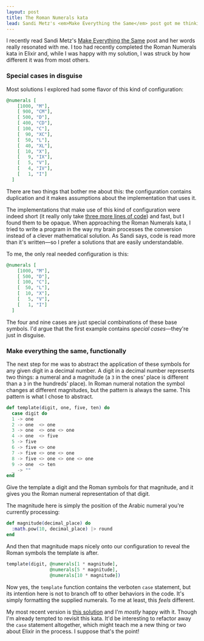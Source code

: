 ```yaml
---
layout: post
title: The Roman Numerals kata
lead: Sandi Metz's <em>Make Everything the Same</em> post got me thinking about my own solution to the Roman Numerals kata and how it differed from so many others'
---
```


I recently read Sandi Metz's [Make Everything the Same](http://www.sandimetz.com/blog/2016/6/9/make-everything-the-same)
post and her words really resonated with me. I too had recently
completed the Roman Numerals kata in Elixir and, while I was happy with my
solution, I was struck by how different it was from most others.

### Special cases in disguise

Most solutions I explored had some flavor of this kind of configuration:

```elixir
@numerals [
    [1000, "M"],
    [ 900, "CM"],
    [ 500, "D"],
    [ 400, "CD"],
    [ 100, "C"],
    [  90, "XC"],
    [  50, "L"],
    [  40, "XL"],
    [  10, "X"],
    [   9, "IX"],
    [   5, "V"],
    [   4, "IV"],
    [   1, "I"]
  ]
```

There are two things that bother me about this: the configuration contains
duplication and it makes assumptions about the implementation that uses it.

The implementations that make use of this kind of configuration were indeed
short (it really only take [three more lines of code](https://github.com/exercism/xelixir/blob/master/exercises/roman-numerals/example.exs)) and fast, but I found
them to be opaque. When approaching the Roman Numerals kata, I tried to write
a program in the way my brain processes the conversion instead of a clever mathematical solution.
As Sandi says, code is read more than it's written—so I prefer a solutions
that are easily understandable.

To me, the only real needed configuration is this:

```elixir
@numerals [
    [1000, "M"],
    [ 500, "D"],
    [ 100, "C"],
    [  50, "L"],
    [  10, "X"],
    [   5, "V"],
    [   1, "I"]
  ]
```

The four and nine cases are just special combinations of these base symbols.
I'd argue that the first example contains *special cases*—they're just in
disguise.

### Make everything the same, functionally

The next step for me was to abstract the application of these symbols for any
given digit in a decimal number. A digit in a decimal number represents two things:
a numeral and a magnitude (a `3` in the ones' place is different than a `3` in the hundreds'
place). In Roman numeral notation the symbol changes at different magnitudes, but
the pattern is always the same. This pattern is what I chose to abstract.

```elixir
def template(digit, one, five, ten) do
  case digit do
  1 -> one
  2 -> one  <> one
  3 -> one  <> one <> one
  4 -> one  <> five
  5 -> five
  6 -> five <> one
  7 -> five <> one <> one
  8 -> five <> one <> one <> one
  9 -> one  <> ten
  _ -> ""
end
```

Give the template
a digit and the Roman symbols for that magnitude, and it gives you the Roman numeral
representation of that digit.

The magnitude here is simply the position of the Arabic numeral you're currently
processing:

```elixir
def magnitude(decimal_place) do
  :math.pow(10, decimal_place) |> round
end
```

And then that magnitude maps nicely onto our configuration to reveal the Roman symbols
the template is after.

```elixir
template(digit, @numerals[1 * magnitude],
                @numerals[5 * magnitude],
                @numerals[10 * magnitude])
```

Now yes, the `template` function contains the verboten `case` statement, but its intention here
is not to branch off to other behaviors in the code. It's simply formatting the supplied
numerals. To me at least, this *feels* different.

My most recent version is [this solution](https://gist.github.com/cdinger/9b6ac68c090fb2299afd1997061cfa56)
and I'm *mostly* happy with it. Though I'm already tempted to revisit
this kata. It'd be interesting to refactor away the `case` statement
altogether, which might teach me a new thing or two about Elixir in the process.
I suppose that's the point!
